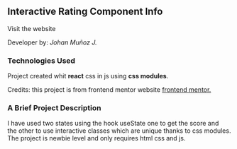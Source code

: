 ## Interactive Rating Component Info


Visit the website

Developer by: *Johan Muñoz J.*      


### Technologies Used ####

Project created whit **react** css in js using **css modules**.                                                                             

Credits: this project is from frontend mentor website [frontend mentor.](https://www.frontendmentor.io/home)              
        
        
### A Brief Project Description ### 


I have used two states using the hook useState one to get the score and   
the other to use interactive classes which are unique thanks to css modules.     
The project is newbie level and only requires html css and js.  